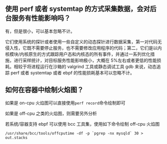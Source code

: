 
## 使用 perf 或者 systemtap 的方式采集数据，会对后台服务有性能影响吗？

有，但是很小，可以基本忽略不计。

它们使用系统的探针或者使用一些自定义的动态探针进行数据采集，第一对代码无侵入性，它既不需要停止服务，也不需要修改应用程序的代码；第二，它们是以内核模块/内核原生的方式跟踪用户态和内核态的所有事件，并通过一系列优化措施，进行采样统计，对目标服务性能影响极小，大概在 5%左右或者更低的性能损耗。相较于将进程运行在沙箱的 valgrind 工具或静态调试工具 gdb 来说，动态追踪 perf 或者 systemtap 或者 ebpf 的性能损耗基本可以忽略不计。

## 如何在容器中绘制火焰图？

如果是 on-cpu 火焰图可以直接使用`perf record`命令绘制即可

如果是 off-cpu 之类的火焰图，则需要另外分析

若系统/容器支持 ebpf 可以使用 bcc 工具集，使用如下命令绘制 off-cpu 火焰图

```
/usr/share/bcc/tools/offcputime -df -p `pgrep -nx mysqld` 30 > out.stacks
```
